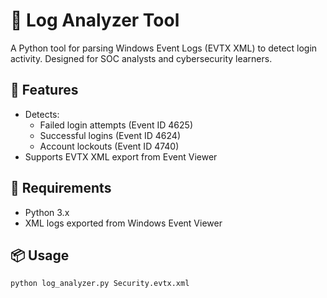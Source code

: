 # 🧪 Log Analyzer Tool

A Python tool for parsing Windows Event Logs (EVTX XML) to detect login activity. Designed for SOC analysts and cybersecurity learners.

## 🚀 Features
- Detects:
  - Failed login attempts (Event ID 4625)
  - Successful logins (Event ID 4624)
  - Account lockouts (Event ID 4740)
- Supports EVTX XML export from Event Viewer

## 🔧 Requirements
- Python 3.x
- XML logs exported from Windows Event Viewer

## 📦 Usage

```bash
python log_analyzer.py Security.evtx.xml
